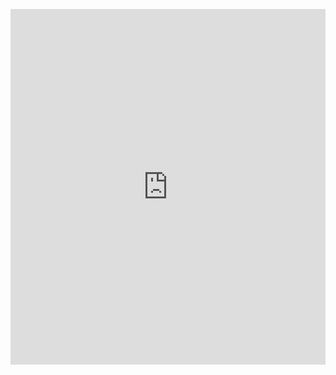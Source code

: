 <p><iframe allowfullscreen width="100%" height="569" class="google-slides-iframe" frameborder="0" scrolling="no" src="https://docs.google.com/presentation/d/e/2PACX-1vSosL5vZsibIH4nOv7Mdf0cYkE1Z_q-tViBtSEw3VrBxebEJsIzOYifAE86HGexPJfsMVgmLNhvnGVz/embed?start=false&amp;amp;loop=false&amp;amp;delayms=3000"></iframe></p>